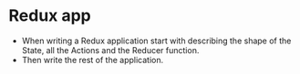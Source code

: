 # Redux app

- When writing a Redux application start with describing the shape of the State, all the Actions and the Reducer function.
- Then write the rest of the application.
